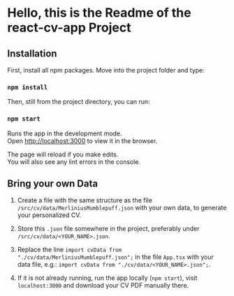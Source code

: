 # Hello, this is the Readme of the react-cv-app Project

## Installation

First, install all npm packages. Move into the project folder and type:

### `npm install`

Then, still from the project directory, you can run:

### `npm start`

Runs the app in the development mode.\
Open [http://localhost:3000](http://localhost:3000) to view it in the browser.

The page will reload if you make edits.\
You will also see any lint errors in the console.

## Bring your own Data

1. Create a file with the same structure as the file `/src/cv/data/MerliniusMumblepuff.json` with your own data, to generate your personalized CV.

2. Store this `.json` file somewhere in the project, preferably under `/src/cv/data/<YOUR_NAME>.json`.

3. Replace the line `import cvData from "./cv/data/MerliniusMumblepuff.json";` in the file `App.tsx` with your data file, e.g.: `import cvData from "./cv/data/<YOUR_NAME>.json";`.

4. If it is not already running, run the app locally (`npm start`), visit `localhost:3000` and download your CV PDF manually there.
